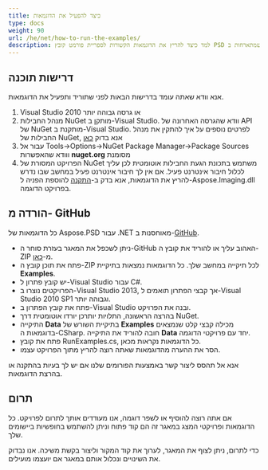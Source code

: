 ```yaml
---
title: כיצד להפעיל את הדוגמאות
type: docs
weight: 90
url: /he/net/how-to-run-the-examples/
description: למד כיצד להריץ את הדוגמאות הקשורות לספריית פורמט קובץ PSD שמתארחות ב-GitHub.
---
```


## **דרישות תוכנה**
אנא וודא שאתה עומד בדרישות הבאות לפני שתוריד ותפעיל את הדוגמאות.

1. Visual Studio 2010 או גרסה גבוהה יותר
1. מנהל החבילות NuGet מותקן ב-Visual Studio. וודא שהגרסה האחרונה של API של NuGet מותקנת ב-Visual Studio. לפרטים נוספים על איך להתקין את מנהל החבילות של NuGet, אנא בדוק [כאן](http://docs.nuget.org/ndocs/guides/install-nuget)
1. עבור אל Tools->Options->NuGet Package Manager->Package Sources ווודא שהאפשרות **nuget.org** מסומנת
1. הפרויקט המסורת של NuGet משתמש בתכונת הגעת החבילות אוטומטית לכן עליך לכלול חיבור אינטרנט פעיל. אם אין לך חיבור אינטרנט פעיל במחשב שבו נדרש להריץ את הדוגמאות, אנא בדק ב-[התקנה](/psd/he//net/installation/) להוספת הפניה ל-Aspose.Imaging.dll בפרויקט הדוגמה. 

## **הורדה מ- GitHub**
כל הדוגמאות של Aspose.PSD עבור .NET מאוחסנות ב-[GitHub](https://github.com/aspose-psd/Aspose.PSD-for-.NET).

- ניתן לשכפל את המאגר בעזרת סוחר ה-GitHub האהוב עליך או להוריד את קובץ ה-ZIP מ-[כאן](https://github.com/aspose-psd/Aspose.PSD-for-.NET/archive/master.zip).
- פתח את תוכן קובץ ה-ZIP לכל תיקייה במחשב שלך. כל הדוגמאות נמצאות בתיקיית **Examples**.
- יש קובץ פתרון ל-Visual Studio עבור C#.
- הפרויקטים נוצרו ב-Visual Studio 2013, אך קבצי הפתרון תואמים ל-Visual Studio 2010 SP1 וגבוהה יותר.
- פתח את קובץ הפתרון ב-Visual Studio ובנה את הפרויקט.
- בהרצה הראשונה, התלויות יותרכן יורדו אוטומטית דרך NuGet.
- התיקייה **Data** בתיקיית השורש של **Examples** מכילה קבצי קלט שנמצאים בדוגמאות ה-CSharp. חובה להוריד את התיקייה **Data** יחד עם פרויקטי הדוגמה.
- פתח את קובץ RunExamples.cs, כל הדוגמאות נקראות מכאן.
- הסר את ההערה מהדוגמאות שאתה רוצה להריץ מתוך הפרויקט עצמו.

אנא אל תהסס ליצור קשר באמצעות הפורומים שלנו אם יש לך בעיות בהתקנה או בהרצת הדוגמאות.
## **תרום**
אם אתה רוצה להוסיף או לשפר דוגמה, אנו מעודדים אותך לתרום לפרויקט. כל הדוגמאות ופרויקטי המצג במאגר זה הם קוד פתוח וניתן להשתמש בחופשיות ביישומים שלך.

כדי לתרום, ניתן לצוף את המאגר, לערוך את קוד המקור וליצור בקשת משיכה. אנו נבדוק את השינויים ונכלול אותם במאגר אם יועצמו מועילים.
